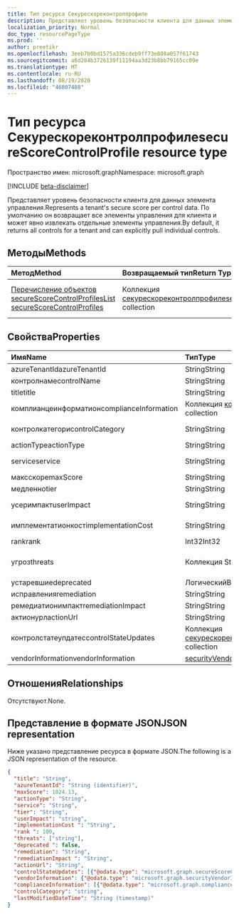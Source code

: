 ```yaml
---
title: Тип ресурса Секурескореконтролпрофиле
description: Представляет уровень безопасности клиента для данных элемента управления. По умолчанию он возвращает все элементы управления для клиента и может явно извлекать отдельные элементы управления.
localization_priority: Normal
doc_type: resourcePageType
ms.prod: ''
author: preetikr
ms.openlocfilehash: 3eeb7b0bd1575a336cdeb9ff73e808a057f61743
ms.sourcegitcommit: a6d284b3726139f11194aa3d23b8bb79165cc09e
ms.translationtype: MT
ms.contentlocale: ru-RU
ms.lasthandoff: 08/19/2020
ms.locfileid: "46807488"
---
```

# <a name="securescorecontrolprofile-resource-type"></a><span data-ttu-id="1e385-104">Тип ресурса Секурескореконтролпрофиле</span><span class="sxs-lookup"><span data-stu-id="1e385-104">secureScoreControlProfile resource type</span></span>

<span data-ttu-id="1e385-105">Пространство имен: microsoft.graph</span><span class="sxs-lookup"><span data-stu-id="1e385-105">Namespace: microsoft.graph</span></span>

[!INCLUDE [beta-disclaimer](../../includes/beta-disclaimer.md)]

<span data-ttu-id="1e385-106">Представляет уровень безопасности клиента для данных элемента управления.</span><span class="sxs-lookup"><span data-stu-id="1e385-106">Represents a tenant's secure score per control data.</span></span> <span data-ttu-id="1e385-107">По умолчанию он возвращает все элементы управления для клиента и может явно извлекать отдельные элементы управления.</span><span class="sxs-lookup"><span data-stu-id="1e385-107">By default, it returns all controls for a tenant and can explicitly pull individual controls.</span></span>


## <a name="methods"></a><span data-ttu-id="1e385-108">Методы</span><span class="sxs-lookup"><span data-stu-id="1e385-108">Methods</span></span>

| <span data-ttu-id="1e385-109">Метод</span><span class="sxs-lookup"><span data-stu-id="1e385-109">Method</span></span>   | <span data-ttu-id="1e385-110">Возвращаемый тип</span><span class="sxs-lookup"><span data-stu-id="1e385-110">Return Type</span></span>|<span data-ttu-id="1e385-111">Описание</span><span class="sxs-lookup"><span data-stu-id="1e385-111">Description</span></span>|
|:---------------|:--------|:----------|
|[<span data-ttu-id="1e385-112">Перечисление объектов secureScoreControlProfiles</span><span class="sxs-lookup"><span data-stu-id="1e385-112">List secureScoreControlProfiles</span></span>](../api/securescorecontrolprofiles-list.md) | <span data-ttu-id="1e385-113">Коллекция [секурескореконтролпрофиле](securescorecontrolprofiles.md)</span><span class="sxs-lookup"><span data-stu-id="1e385-113">[secureScoreControlProfile](securescorecontrolprofiles.md) collection</span></span> |<span data-ttu-id="1e385-114">Получение коллекции объектов Секурескореконтролпрофиле.</span><span class="sxs-lookup"><span data-stu-id="1e385-114">Get a collection of secureScoreControlProfile objects.</span></span>|


## <a name="properties"></a><span data-ttu-id="1e385-115">Свойства</span><span class="sxs-lookup"><span data-stu-id="1e385-115">Properties</span></span>

|<span data-ttu-id="1e385-116">Имя</span><span class="sxs-lookup"><span data-stu-id="1e385-116">Name</span></span> |<span data-ttu-id="1e385-117">Тип</span><span class="sxs-lookup"><span data-stu-id="1e385-117">Type</span></span> |<span data-ttu-id="1e385-118">Описание</span><span class="sxs-lookup"><span data-stu-id="1e385-118">Description</span></span> |
|:--|:--|:--|
|   <span data-ttu-id="1e385-119">azureTenantId</span><span class="sxs-lookup"><span data-stu-id="1e385-119">azureTenantId</span></span>   |   <span data-ttu-id="1e385-120">String</span><span class="sxs-lookup"><span data-stu-id="1e385-120">String</span></span>  |   <span data-ttu-id="1e385-121">Строка GUID для идентификатора клиента.</span><span class="sxs-lookup"><span data-stu-id="1e385-121">GUID string for tenant ID.</span></span>  |
|   <span data-ttu-id="1e385-122">контролнаме</span><span class="sxs-lookup"><span data-stu-id="1e385-122">controlName</span></span> |   <span data-ttu-id="1e385-123">String</span><span class="sxs-lookup"><span data-stu-id="1e385-123">String</span></span>  |   <span data-ttu-id="1e385-124">Имя элемента управления.</span><span class="sxs-lookup"><span data-stu-id="1e385-124">Name of the control.</span></span> |
|   <span data-ttu-id="1e385-125">title</span><span class="sxs-lookup"><span data-stu-id="1e385-125">title</span></span>   |   <span data-ttu-id="1e385-126">String</span><span class="sxs-lookup"><span data-stu-id="1e385-126">String</span></span>  |   <span data-ttu-id="1e385-127">Название элемента управления.</span><span class="sxs-lookup"><span data-stu-id="1e385-127">Title of the control.</span></span>   |
| <span data-ttu-id="1e385-128">комплианцеинформатион</span><span class="sxs-lookup"><span data-stu-id="1e385-128">complianceInformation</span></span> | <span data-ttu-id="1e385-129">Коллекция [комплианцеинформатион](complianceinformation.md)</span><span class="sxs-lookup"><span data-stu-id="1e385-129">[complianceInformation](complianceinformation.md) collection</span></span> | <span data-ttu-id="1e385-130">Коллекция сведений о соответствии, связанных с контролем безопасности по показателю</span><span class="sxs-lookup"><span data-stu-id="1e385-130">The collection of compliance information associated with secure score control</span></span> |
|   <span data-ttu-id="1e385-131">контролкатегори</span><span class="sxs-lookup"><span data-stu-id="1e385-131">controlCategory</span></span> |   <span data-ttu-id="1e385-132">String</span><span class="sxs-lookup"><span data-stu-id="1e385-132">String</span></span>  |   <span data-ttu-id="1e385-133">Категория действий управления (учетная запись, данные, устройство, приложения, инфраструктура).</span><span class="sxs-lookup"><span data-stu-id="1e385-133">Control action category (Account, Data, Device, Apps, Infrastructure).</span></span>  |
|   <span data-ttu-id="1e385-134">actionType</span><span class="sxs-lookup"><span data-stu-id="1e385-134">actionType</span></span>  |   <span data-ttu-id="1e385-135">String</span><span class="sxs-lookup"><span data-stu-id="1e385-135">String</span></span>  |   <span data-ttu-id="1e385-136">Тип действия управления (config, проверка, поведение).</span><span class="sxs-lookup"><span data-stu-id="1e385-136">Control action type (Config, Review, Behavior).</span></span> |
|   <span data-ttu-id="1e385-137">service</span><span class="sxs-lookup"><span data-stu-id="1e385-137">service</span></span> |   <span data-ttu-id="1e385-138">String</span><span class="sxs-lookup"><span data-stu-id="1e385-138">String</span></span>  |   <span data-ttu-id="1e385-139">Служба, которая владеет элементом управления (Exchange, SharePoint, Azure AD).</span><span class="sxs-lookup"><span data-stu-id="1e385-139">Service that owns the control (Exchange, Sharepoint, Azure AD).</span></span> |
|   <span data-ttu-id="1e385-140">максскоре</span><span class="sxs-lookup"><span data-stu-id="1e385-140">maxScore</span></span> |  <span data-ttu-id="1e385-141">String</span><span class="sxs-lookup"><span data-stu-id="1e385-141">String</span></span>  |   <span data-ttu-id="1e385-142">Текущий полученный максимальный показатель на указанную дату.</span><span class="sxs-lookup"><span data-stu-id="1e385-142">Current obtained max score on specified date.</span></span>   |
|   <span data-ttu-id="1e385-143">медленно</span><span class="sxs-lookup"><span data-stu-id="1e385-143">tier</span></span> |  <span data-ttu-id="1e385-144">String</span><span class="sxs-lookup"><span data-stu-id="1e385-144">String</span></span>  |   <span data-ttu-id="1e385-145">Уровень управления (ядро, Глубокая защита, расширенная)</span><span class="sxs-lookup"><span data-stu-id="1e385-145">Control tier (Core, Defense in Depth, Advanced.)</span></span>    |
|   <span data-ttu-id="1e385-146">усеримпакт</span><span class="sxs-lookup"><span data-stu-id="1e385-146">userImpact</span></span> |    <span data-ttu-id="1e385-147">String</span><span class="sxs-lookup"><span data-stu-id="1e385-147">String</span></span>  | <span data-ttu-id="1e385-148">Пользовательское воздействие на реализацию элемента управления (минимальный, средний, высокий).</span><span class="sxs-lookup"><span data-stu-id="1e385-148">User impact of implementing control (low, moderate, high).</span></span>    |
|   <span data-ttu-id="1e385-149">имплементатионкост</span><span class="sxs-lookup"><span data-stu-id="1e385-149">implementationCost</span></span> |    <span data-ttu-id="1e385-150">String</span><span class="sxs-lookup"><span data-stu-id="1e385-150">String</span></span>  |   <span data-ttu-id="1e385-151">Стоимость ресурсов элемента управления имплемментатинг (минимальная, средняя, высокая).</span><span class="sxs-lookup"><span data-stu-id="1e385-151">Resource cost of implemmentating control (low, moderate, high).</span></span> |
|   <span data-ttu-id="1e385-152">rank</span><span class="sxs-lookup"><span data-stu-id="1e385-152">rank</span></span> |  <span data-ttu-id="1e385-153">Int32</span><span class="sxs-lookup"><span data-stu-id="1e385-153">Int32</span></span>   |   <span data-ttu-id="1e385-154">Ранжирование стека для элемента управления корпорации Майкрософт.</span><span class="sxs-lookup"><span data-stu-id="1e385-154">Microsoft's stack ranking of control.</span></span>   |
|   <span data-ttu-id="1e385-155">угроз</span><span class="sxs-lookup"><span data-stu-id="1e385-155">threats</span></span> |   <span data-ttu-id="1e385-156">Коллекция String</span><span class="sxs-lookup"><span data-stu-id="1e385-156">String Collection</span></span>   |   <span data-ttu-id="1e385-157">Список угроз, по которым элемент управления уменьшается (Аккаунтбреач, Датаексфилтратион,,, elevationOfPrivilege, МалиЦиаусинсидер, Пассвордкраккинг, Фишингорвхалинг, подмена).</span><span class="sxs-lookup"><span data-stu-id="1e385-157">List of threats the control mitigates (accountBreach,dataDeletion,dataExfiltration,dataSpillage,elevationOfPrivilege,maliciousInsider,passwordCracking,phishingOrWhaling,spoofing).</span></span> |
|   <span data-ttu-id="1e385-158">устаревшие</span><span class="sxs-lookup"><span data-stu-id="1e385-158">deprecated</span></span> |    <span data-ttu-id="1e385-159">Логический</span><span class="sxs-lookup"><span data-stu-id="1e385-159">Boolean</span></span> |   <span data-ttu-id="1e385-160">Флаг, указывающий, является ли элемент управления амортизировано.</span><span class="sxs-lookup"><span data-stu-id="1e385-160">Flag to indicate if a control is depreciated.</span></span>   |
|   <span data-ttu-id="1e385-161">исправления</span><span class="sxs-lookup"><span data-stu-id="1e385-161">remediation</span></span> |   <span data-ttu-id="1e385-162">String</span><span class="sxs-lookup"><span data-stu-id="1e385-162">String</span></span>  |   <span data-ttu-id="1e385-163">Описание того, что будет исправлено элементом управления.</span><span class="sxs-lookup"><span data-stu-id="1e385-163">Description of what the control will help remediate.</span></span> |
|   <span data-ttu-id="1e385-164">ремедиатионимпакт</span><span class="sxs-lookup"><span data-stu-id="1e385-164">remediationImpact</span></span> | <span data-ttu-id="1e385-165">String</span><span class="sxs-lookup"><span data-stu-id="1e385-165">String</span></span>  |   <span data-ttu-id="1e385-166">Описание влияния на пользователей об исправлении.</span><span class="sxs-lookup"><span data-stu-id="1e385-166">Description of the impact on users of the remediation.</span></span> |
|   <span data-ttu-id="1e385-167">актионурл</span><span class="sxs-lookup"><span data-stu-id="1e385-167">actionUrl</span></span> | <span data-ttu-id="1e385-168">String</span><span class="sxs-lookup"><span data-stu-id="1e385-168">String</span></span>  |   <span data-ttu-id="1e385-169">URL-адрес, по которому можно выполнить действия с элементом управления.</span><span class="sxs-lookup"><span data-stu-id="1e385-169">URL to where the control can be actioned.</span></span> |
|   <span data-ttu-id="1e385-170">контролстатеупдатес</span><span class="sxs-lookup"><span data-stu-id="1e385-170">controlStateUpdates</span></span> | <span data-ttu-id="1e385-171">Коллекция [секурескореконтролстатеупдате](securescorecontrolstateupdate.md)</span><span class="sxs-lookup"><span data-stu-id="1e385-171">[secureScoreControlStateUpdate](securescorecontrolstateupdate.md) collection</span></span> |    <span data-ttu-id="1e385-172">Флаг, указывающий, где клиент пометил элемент управления (Ignore, thirdParty, проверен) (поддерживает [Обновление](../api/securescorecontrolprofiles-update.md)).</span><span class="sxs-lookup"><span data-stu-id="1e385-172">Flag to indicate where the tenant has marked a control (ignore, thirdParty, reviewed) (supports [update](../api/securescorecontrolprofiles-update.md)).</span></span> |
|   <span data-ttu-id="1e385-173">vendorInformation</span><span class="sxs-lookup"><span data-stu-id="1e385-173">vendorInformation</span></span> | [<span data-ttu-id="1e385-174">securityVendorInformation</span><span class="sxs-lookup"><span data-stu-id="1e385-174">securityVendorInformation</span></span>](securityvendorinformation.md) |

## <a name="relationships"></a><span data-ttu-id="1e385-175">Отношения</span><span class="sxs-lookup"><span data-stu-id="1e385-175">Relationships</span></span>

<span data-ttu-id="1e385-176">Отсутствуют.</span><span class="sxs-lookup"><span data-stu-id="1e385-176">None.</span></span>

## <a name="json-representation"></a><span data-ttu-id="1e385-177">Представление в формате JSON</span><span class="sxs-lookup"><span data-stu-id="1e385-177">JSON representation</span></span>

<span data-ttu-id="1e385-178">Ниже указано представление ресурса в формате JSON.</span><span class="sxs-lookup"><span data-stu-id="1e385-178">The following is a JSON representation of the resource.</span></span>

<!-- {
  "blockType": "resource",
  "optionalProperties": [

  ],
  "@odata.type": "microsoft.graph.secureScoreControlProfile"
}-->

```json
{
  "title": "String",
  "azureTenantId": "String (identifier)",
  "maxScore": 1024.13,
  "actionType": "String",
  "service": "String",
  "tier": "String",
  "userImpact": "string",
  "implementationCost ": "String",
  "rank ": 100,
  "threats": ["string"],
  "deprecated ": false,
  "remediation": "String",
  "remediationImpact ": "String",
  "actionUrl": "String",
  "controlStateUpdates": [{"@odata.type": "microsoft.graph.secureScoreControlStateUpdate"}],
  "vendorInformation": {"@odata.type": "microsoft.graph.securityVendorInformation"},
  "complianceInformation": [{"@odata.type": "microsoft.graph.complianceInformation"}],
  "controlCategory": "string",
  "lastModifiedDateTime": "String (timestamp)"
}


```


<!--
{
  "type": "#page.annotation",
  "description": "secureScoreControlProfiles resource",
  "keywords": "",
  "section": "documentation",
  "tocPath": "",
  "suppressions": []
}
-->
